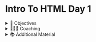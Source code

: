 # Intro To HTML Day 1

<details> 
  <summary> 🎯 Objectives</summary> <br>

By the end of this session, participants will be able to:

- 🔄 Understand the Basics of HTML: Learn foundational HTML structure (e.g., `<!DOCTYPE html>`, `<html>`, `<head>`, `<body>`) and create a basic HTML document from scratch.
- 📚 Apply HTML Tags to Structure Content: Use tags like `<h1>`, `<p>`, `<strong>`, `<em>`, and `<img>` to format text and embed images, converting plain text into a structured, well-formatted HTML document.
- 🔗 Embed Multimedia Elements into Web Pages: Incorporate elements such as `<img>`, `<video>`, and `<audio>` with proper attributes to enhance web pages with multimedia content for engagement and accessibility.
____
</details> 

<details> 
  <summary> 👨🏾‍🏫 Coaching </summary> <br>
<details> 
  
  <summary> What/Why?:</summary> <br>
  
 CHATGPT Q/A: 
  The development and adoption of HTML (Hypertext Markup Language) as the standard for the web is a fascinating story that intertwines technological innovation with the need for a universal and easy-to-use language to create web pages. Let's address your questions one by one:

### How did HTML become the standard for the web?

HTML became the standard for the web primarily because it was proposed by Tim Berners-Lee, the inventor of the World Wide Web, while he was working at CERN in 1990. His vision for the web was a space where researchers could share and access documents through a system of hypertext links. HTML was designed to be simple enough for non-technical people to write and understand, which greatly contributed to its widespread adoption. The establishment of the World Wide Web Consortium (W3C) in 1994, which Tim Berners-Lee founded to lead the web to its full potential, also played a crucial role in standardizing HTML and guiding its development.

### What were people doing before HTML file?

Before HTML and the creation of the web, information sharing among researchers and academics was largely limited to physical media, like published papers or direct file transfers via FTP (File Transfer Protocol) on the internet's precursor, the ARPANET. Electronic mail (email) was also used for sharing text-based information. However, these methods lacked the interconnectedness and ease of access that the web would later provide.

### Do you have an example of some early HTML files being sent between researchers?

While specific examples of early HTML files being sent between researchers are part of historical archives and not readily accessible in a digital format for public viewing, Tim Berners-Lee's original proposal for the World Wide Web itself and the first website at CERN serve as foundational examples. The first website, created by Berners-Lee, was hosted on a NeXT computer at CERN and provided information about the World Wide Web project itself. It described the basics of the web, how to access other people's documents, and how to set up your own server.

### Why did HTML come about?

HTML came about as a solution to the problem of sharing and linking documents in a networked information system. Tim Berners-Lee envisioned a globally connected space through which researchers could easily access each other's work via hypertext, which led to the development of HTML as a simple markup language to create those hypertext documents.

### Why did websites need to become so interactive?

Websites needed to become more interactive to meet the growing demands of users and the expanding capabilities of the internet. As the web evolved from a simple document-sharing platform to a medium for complex multimedia content, e-commerce, social media, and applications, a more interactive user experience became necessary. This interactivity allows users to not only consume content but also to create content, engage with other users, and perform tasks online, making the web more dynamic and versatile.

### Are there any other languages that can be placed in an HTML page?

Yes, several languages can be used in conjunction with HTML to enhance web pages:
- **CSS (Cascading Style Sheets)** is used for styling HTML elements.
- **JavaScript** is used to create interactive effects and dynamic content.
- **SVG (Scalable Vector Graphics)** can be embedded for vector-based graphics.
- **XML data** can be included for data exchange, particularly in AJAX (Asynchronous JavaScript and XML) applications.

### What does XHTML?

XHTML (Extensible Hypertext Markup Language) is a reformulation of HTML 4 as an XML 1.0 application. It was developed to combine the flexibility of HTML with the stricter syntax of XML, ensuring that documents are well-formed and easily processed by standard XML tools. XHTML aimed to increase the interoperability and portability of web documents.

### What are the updates in HTML5?

HTML5 introduced several major updates and new features designed to make web development more powerful and efficient:
- **New semantic elements** like `<article>`, `<section>`, `<nav>`, `<header>`, and `<footer>` for better document structure.
- **Form control attributes** like placeholder, autofocus, and autocomplete for improved form handling.
- **Audio and video elements** (`<audio>` and `<video>`) for embedding media without needing third-party plugins.
- **Canvas and SVG for in-browser graphics**, allowing for dynamic, scriptable rendering of 2D shapes and bitmap images.
- **Geolocation API**, allowing websites to request the user's location.
- **Web storage and offline capabilities** for creating web applications that can store data locally and operate offline.
- **WebSocket support** for more efficient, real-time communication between the client and server.

These advancements made HTML5 a pivotal update in the evolution of the web, significantly enhancing the capability of developers to create rich, interactive web applications.
  
  
  - **What?** HTML is the standard markup language used to create and structure web pages and web applications. With HTML, you can create structured documents by denoting structural semantics for text such as headings, paragraphs, lists, links, quotes, and other items.
  
  - **Why?** HTML is foundational to web development because it provides the basic structure of sites, upon which CSS and JavaScript are applied to manipulate appearance and functionality. Understanding HTML is crucial for web development, as it is the starting point for building web content and applications. It allows content to be structured in a way that is accessible to web browsers and users, enabling the creation of engaging, interactive web experiences.
<details>
<summary>Lack of Standardized Web Structure</summary>

Without HTML, there would be no standard way to structure and display content on the web. This would lead to inconsistency in how information is presented across different websites and platforms, making it difficult for users and web browsers to interpret and navigate web content effectively.

</details>

<details>
<summary>Inaccessibility of Web Content</summary>

HTML provides semantic meaning to web content, which is crucial for accessibility. Without HTML's structure, it would be challenging to create web pages that are accessible to people with disabilities, as screen readers and other assistive technologies rely on the semantics provided by HTML tags to interpret content for users.

</details>

<details>
<summary>Difficulty in Styling and Interactivity</summary>

CSS (Cascading Style Sheets) and JavaScript, which are used for styling and adding interactivity to web pages, respectively, rely heavily on the structure provided by HTML. Without HTML elements and tags to target, customizing the appearance and behavior of web content would be significantly more complex and limited.

</details>

<details>
<summary>Compromised Search Engine Optimization (SEO)</summary>

Search engines use the structure and semantics of HTML to index and rank web pages. Without HTML, optimizing content for search engines would be nearly impossible, leading to decreased visibility of web content and difficulties in finding information online.

</details>

<details>
<summary>Challenges in Web Development and Maintenance</summary>

The standardized nature of HTML allows for the development of tools, libraries, and frameworks that streamline web development and maintenance. Without HTML, developers would face significant challenges in creating and managing web content, leading to increased development time and costs.

</details>
</details>


<details> 
  <summary> Guided:</summary>
<br>
### **Step 1: Start with Your Content**

Begin with the core content of your webpage. This might include titles, paragraphs, and any other text you plan to include. At this stage, focus solely on the text, without worrying about any HTML tags.

**Example Content:**
```
The Revival of City Parks: A Breath of Fresh Air

In cities across the globe, urban parks are experiencing a renaissance...
```

### **Step 2: Add Structure with Headings and Paragraphs**

Introduce structure to your document by wrapping your headings in `<h1>`, `<h2>`, etc., tags, and your paragraphs in `<p>` tags. This step is crucial for defining the document's hierarchy and improving readability.

**Instructions:**
- Use `<h1>` for your main title.
- Subtitles can use `<h2>` (and lower, depending on sub-sections).
- Enclose paragraphs with `<p>` tags.

### **Step 3: Organize Content Semantically**

Enhance your document's structure and semantics by grouping related content using `<article>`, `<section>`, `<header>`, `<footer>`, and `<nav>` tags.

**Instructions:**
- Wrap individual content pieces or related groups of content in `<section>` or `<article>` tags.
- Use `<header>` for introductory content and `<footer>` for concluding content or contact information.
- If your document includes navigation links, enclose them within a `<nav>` element.

### **Step 4: Embed Multimedia Elements**

Make your webpage more engaging by adding images, videos, and audio. Remember to use the `alt` attribute for images to ensure accessibility.

**Instructions:**
- To add an image, use `<img src="image-path.jpg" alt="description">`.
- For videos, use `<video>` with `<source>` tags inside it.
- Embed audio with the `<audio>` tag and `<source>` tags.

### **Step 5: Create Links**

Connect your content to other webpages or resources using `<a>` tags. This step is key for web navigation and linking related content.

**Instructions:**
- Use `<a href="URL">link text</a>` to create hyperlinks.

### **Step 6: Structure the Document Head**

Define the metadata and title of your document in the `<head>` section. This part of the document includes the title and character set declaration, which are essential for web browsers.

**Instructions:**
- Declare the character set with `<meta charset="UTF-8">`.
- Set your webpage's title using `<title>Your Page Title</title>`.

### **Step 7: Declare the Document Type**

Finally, start your document with the `<!DOCTYPE html>` declaration to ensure the browser correctly processes it as an HTML5 document.

**Instructions:**
- Place `<!DOCTYPE html>` at the very beginning of your HTML document.



</details>

_____
</details> 
  
  
<details> 
  <summary> 📚 Additional Material </summary> <br>
  <details> 
    <summary> Labs </summary>
  </details>
  <details> 
    <summary> Good Frontend/Bad Frontend </summary>
  </details>
  <details> 
    <summary> Resources </summary>
  </details>
</details>
